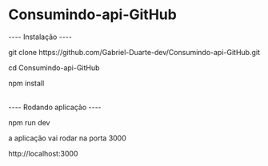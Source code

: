 # Consumindo-api-GitHub

---- Instalação ----
<br/>
<p>git clone https://github.com/Gabriel-Duarte-dev/Consumindo-api-GitHub.git</p>
<p>cd Consumindo-api-GitHub</p>
<p>npm install</P
<br/><br/>
---- Rodando aplicação ----
<br/>
<P>npm run dev</p>
<p>a aplicação vai rodar na porta 3000</p>
<p>http://localhost:3000<p>

